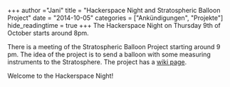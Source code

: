 +++
author ="Jani"
title = "Hackerspace Night and Stratospheric Balloon Project"
date = "2014-10-05"
categories = ["Ankündigungen", "Projekte"]
hide_readingtime = true
+++
The Hackerspace Night on Thursday 9th of October starts around 8pm.

There is a meeting of the Stratospheric Balloon Project starting around 9 pm. The idea of the project is to send a balloon with some measuring instruments to the Stratosphere. The project has a [wiki page](http://frrm.de/wiki/index.php/Stratosph%C3%A4renballon).

Welcome to the Hackerspace Night!
